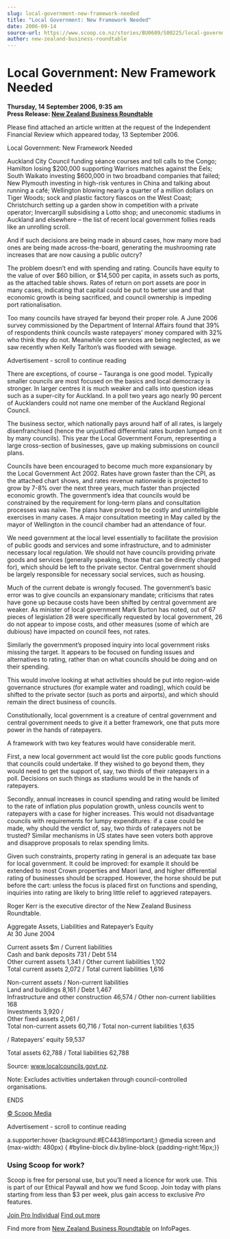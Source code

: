 ```yaml
---
slug: local-government-new-framework-needed
title: "Local Government: New Framework Needed"
date: 2006-09-14
source-url: https://www.scoop.co.nz/stories/BU0609/S00225/local-government-new-framework-needed.htm
author: new-zealand-business-roundtable
---
```

Local Government: New Framework Needed
======================================

**Thursday, 14 September 2006, 9:35 am**  
**Press Release: [New Zealand Business Roundtable](https://info.scoop.co.nz/New_Zealand_Business_Roundtable)**

Please find attached an article written at the request of the Independent Financial Review which appeared today, 13 September 2006.

  
Local Government: New Framework Needed

Auckland City Council funding séance courses and toll calls to the Congo; Hamilton losing $200,000 supporting Warriors matches against the Eels; South Waikato investing $600,000 in two broadband companies that failed; New Plymouth investing in high-risk ventures in China and talking about running a café; Wellington blowing nearly a quarter of a million dollars on Tiger Woods; sock and plastic factory fiascos on the West Coast; Christchurch setting up a garden show in competition with a private operator; Invercargill subsidising a Lotto shop; and uneconomic stadiums in Auckland and elsewhere – the list of recent local government follies reads like an unrolling scroll.

And if such decisions are being made in absurd cases, how many more bad ones are being made across-the-board, generating the mushrooming rate increases that are now causing a public outcry?

The problem doesn’t end with spending and rating. Councils have equity to the value of over $60 billion, or $14,500 per capita, in assets such as ports, as the attached table shows. Rates of return on port assets are poor in many cases, indicating that capital could be put to better use and that economic growth is being sacrificed, and council ownership is impeding port rationalisation.

Too many councils have strayed far beyond their proper role. A June 2006 survey commissioned by the Department of Internal Affairs found that 39% of respondents think councils waste ratepayers’ money compared with 32% who think they do not. Meanwhile core services are being neglected, as we saw recently when Kelly Tarlton’s was flooded with sewage.

Advertisement - scroll to continue reading





There are exceptions, of course – Tauranga is one good model. Typically smaller councils are most focused on the basics and local democracy is stronger. In larger centres it is much weaker and calls into question ideas such as a super-city for Auckland. In a poll two years ago nearly 90 percent of Aucklanders could not name one member of the Auckland Regional Council.

The business sector, which nationally pays around half of all rates, is largely disenfranchised (hence the unjustified differential rates burden lumped on it by many councils). This year the Local Government Forum, representing a large cross-section of businesses, gave up making submissions on council plans.

Councils have been encouraged to become much more expansionary by the Local Government Act 2002. Rates have grown faster than the CPI, as the attached chart shows, and rates revenue nationwide is projected to grow by 7-8% over the next three years, much faster than projected economic growth. The government’s idea that councils would be constrained by the requirement for long-term plans and consultation processes was naïve. The plans have proved to be costly and unintelligible exercises in many cases. A major consultation meeting in May called by the mayor of Wellington in the council chamber had an attendance of four.

We need government at the local level essentially to facilitate the provision of public goods and services and some infrastructure, and to administer necessary local regulation. We should not have councils providing private goods and services (generally speaking, those that can be directly charged for), which should be left to the private sector. Central government should be largely responsible for necessary social services, such as housing.

Much of the current debate is wrongly focused. The government’s basic error was to give councils an expansionary mandate; criticisms that rates have gone up because costs have been shifted by central government are weaker. As minister of local government Mark Burton has noted, out of 67 pieces of legislation 28 were specifically requested by local government, 26 do not appear to impose costs, and other measures (some of which are dubious) have impacted on council fees, not rates.

Similarly the government’s proposed inquiry into local government risks missing the target. It appears to be focused on funding issues and alternatives to rating, rather than on what councils should be doing and on their spending.

This would involve looking at what activities should be put into region-wide governance structures (for example water and roading), which could be shifted to the private sector (such as ports and airports), and which should remain the direct business of councils.

Constitutionally, local government is a creature of central government and central government needs to give it a better framework, one that puts more power in the hands of ratepayers.

A framework with two key features would have considerable merit.

First, a new local government act would list the core public goods functions that councils could undertake. If they wished to go beyond them, they would need to get the support of, say, two thirds of their ratepayers in a poll. Decisions on such things as stadiums would be in the hands of ratepayers.

Secondly, annual increases in council spending and rating would be limited to the rate of inflation plus population growth, unless councils went to ratepayers with a case for higher increases. This would not disadvantage councils with requirements for lumpy expenditures: if a case could be made, why should the verdict of, say, two thirds of ratepayers not be trusted? Similar mechanisms in US states have seen voters both approve and disapprove proposals to relax spending limits.

Given such constraints, property rating in general is an adequate tax base for local government. It could be improved: for example it should be extended to most Crown properties and Maori land, and higher differential rating of businesses should be scrapped. However, the horse should be put before the cart: unless the focus is placed first on functions and spending, inquiries into rating are likely to bring little relief to aggrieved ratepayers.

  
Roger Kerr is the executive director of the New Zealand Business Roundtable.

Aggregate Assets, Liabilities and Ratepayer’s Equity  
At 30 June 2004

Current assets $m / Current liabilities  
Cash and bank deposits 731 / Debt 514  
Other current assets 1,341 / Other current liabilities 1,102  
Total current assets 2,072 / Total current liabilities 1,616

Non-current assets / Non-current liabilities  
Land and buildings 8,161 / Debt 1,467  
Infrastructure and other construction 46,574 / Other non-current liabilities 168  
Investments 3,920 /  
Other fixed assets 2,061 /  
Total non-current assets 60,716 / Total non-current liabilities 1,635

/ Ratepayers' equity 59,537

Total assets 62,788 / Total liabilities 62,788

Source: www.localcouncils.govt.nz.

Note: Excludes activities undertaken through council-controlled organisations.

  
ENDS

[© Scoop Media](http://www.scoop.co.nz/about/terms.html)  

Advertisement - scroll to continue reading



a.supporter:hover {background:#EC4438!important;} @media screen and (max-width: 480px) { #byline-block div.byline-block {padding-right:16px;}}

### Using Scoop for work?

Scoop is free for personal use, but you’ll need a licence for work use. This is part of our Ethical Paywall and how we fund Scoop. Join today with plans starting from less than $3 per week, plus gain access to exclusive _Pro_ features.  
  
[Join Pro Individual](https://pro.scoop.co.nz/Individual/?from=ProIn24) [Find out more](https://pro.scoop.co.nz/using-scoop-for-work/?from=ProIn24)

Find more from [New Zealand Business Roundtable](https://info.scoop.co.nz/New_Zealand_Business_Roundtable) on InfoPages.